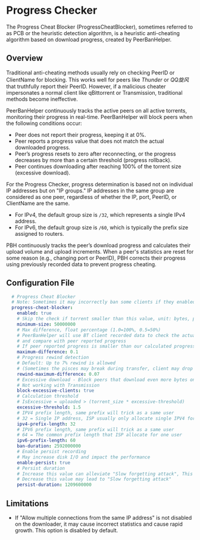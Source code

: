 # Progress Checker

The Progress Cheat Blocker (ProgressCheatBlocker), sometimes referred to as PCB or the heuristic detection algorithm, is a heuristic anti-cheating algorithm based on download progress, created by PeerBanHelper.

## Overview

Traditional anti-cheating methods usually rely on checking PeerID or ClientName for blocking. This works well for peers like *Thunder* or *QQ旋风* that truthfully report their PeerID. However, if a malicious cheater impersonates a normal client like qBittorrent or Transmission, traditional methods become ineffective.

PeerBanHelper continuously tracks the active peers on all active torrents, monitoring their progress in real-time. PeerBanHelper will block peers when the following conditions occur:

* Peer does not report their progress, keeping it at 0%.
* Peer reports a progress value that does not match the actual downloaded progress.
* Peer’s progress resets to zero after reconnecting, or the progress decreases by more than a certain threshold (progress rollback).
* Peer continues downloading after reaching 100% of the torrent size (excessive download).

For the Progress Checker, progress determination is based not on individual IP addresses but on "IP groups." IP addresses in the same group are considered as one peer, regardless of whether the IP, port, PeerID, or ClientName are the same.
* For IPv4, the default group size is `/32`, which represents a single IPv4 address.
* For IPv6, the default group size is `/60`, which is typically the prefix size assigned to routers.

PBH continuously tracks the peer’s download progress and calculates their upload volume and upload increments. When a peer's statistics are reset for some reason (e.g., changing port or PeerID), PBH corrects their progress using previously recorded data to prevent progress cheating.

## Configuration File

```yaml
  # Progress Cheat Blocker
  # Note: Sometimes it may incorrectly ban some clients if they enabled "Super Seeding", but in most cases, it can accurately detect the cheat/bad peers.
  progress-cheat-blocker:
    enabled: true
    # Skip the check if torrent smaller than this value, unit: bytes, peer may have no chance to sync the progress
    minimum-size: 50000000
    # Max difference, float percentage (1.0=100%, 0.5=50%)
    # PeerBanHelper will use BT client recorded data to check the actual uploaded bytes, and calculate minimal progress that this peer should have
    # and compare with peer reported progress
    # If peer reported progress is smaller than our calculated progress too much, we will consider it's cheating
    maximum-difference: 0.1
    # Progress rewind detection
    # Default: Up to 7% rewind is allowed
    # (Sometimes the pisces may break during transfer, client may drop those pisces, we allow client have rewind in reasonable range)
    rewind-maximum-difference: 0.07
    # Excessive download - Block peers that download even more bytes on a single torrent than the torrent itself
    # Not working with Transmission
    block-excessive-clients: true
    # Calculation threshold
    # IsExcessive = uploaded > (torrent_size * excessive-threshold)
    excessive-threshold: 1.5
    # IPV4 prefix length, same prefix will trick as a same user
    # 32 = Single IP address, ISP usually only allocate single IPV4 for one user
    ipv4-prefix-length: 32
    # IPV6 prefix length, same prefix will trick as a same user
    # 64 = The common prefix length that ISP allocate for one user
    ipv6-prefix-length: 60
    ban-duration: 2592000000
    # Enable persist recording
    # May increase disk I/O and impact the performance
    enable-persist: true
    # Persist duration
    # Increase this value can alleviate "Slow forgetting attack", This helps stop bad peers from taking advantage of this weakness to reset their data records.
    # Decrease this value may lead to "Slow forgetting attack"
    persist-duration: 1209600000
```

## Limitations

* If "Allow multiple connections from the same IP address" is not disabled on the downloader, it may cause incorrect statistics and cause rapid growth. This option is disabled by default.